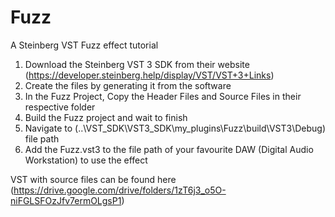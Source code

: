 # Fuzz
A Steinberg VST Fuzz effect tutorial

1. Download the Steinberg VST 3 SDK from their website (https://developer.steinberg.help/display/VST/VST+3+Links)
2. Create the files by generating it from the software
3. In the Fuzz Project, Copy the Header Files and Source Files in their respective folder
4. Build the Fuzz project and wait to finish
5. Navigate to (..\VST_SDK\VST3_SDK\my_plugins\Fuzz\build\VST3\Debug) file path
6. Add the Fuzz.vst3 to the file path of your favourite DAW (Digital Audio Workstation) to use the effect

VST with source files can be found here (https://drive.google.com/drive/folders/1zT6j3_o5O-niFGLSFOzJfv7ermOLgsP1)
